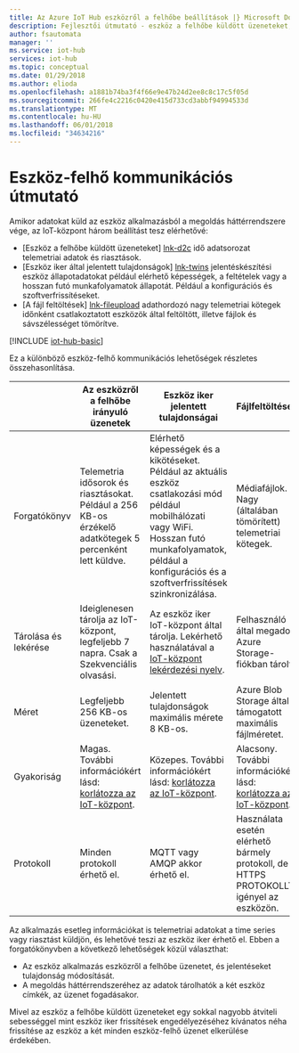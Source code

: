 ```yaml
---
title: Az Azure IoT Hub eszközről a felhőbe beállítások |} Microsoft Docs
description: Fejlesztői útmutató - eszköz a felhőbe küldött üzeneteket, jelentett tulajdonságok vagy a fájl feltöltése a felhőből eszközre kommunikációhoz használati útmutatást.
author: fsautomata
manager: ''
ms.service: iot-hub
services: iot-hub
ms.topic: conceptual
ms.date: 01/29/2018
ms.author: elioda
ms.openlocfilehash: a1881b74ba3f4f66e9e47b24d2ee8c8c17c5f05d
ms.sourcegitcommit: 266fe4c2216c0420e415d733cd3abbf94994533d
ms.translationtype: MT
ms.contentlocale: hu-HU
ms.lasthandoff: 06/01/2018
ms.locfileid: "34634216"
---
```

# <a name="device-to-cloud-communications-guidance"></a>Eszköz-felhő kommunikációs útmutató
Amikor adatokat küld az eszköz alkalmazásból a megoldás háttérrendszere vége, az IoT-központ három beállítást tesz elérhetővé:

* [Eszköz a felhőbe küldött üzeneteket] [ lnk-d2c] idő adatsorozat telemetriai adatok és riasztások.
* [Eszköz iker által jelentett tulajdonságok] [ lnk-twins] jelentéskészítési eszköz állapotadatokat például elérhető képességek, a feltételek vagy a hosszan futó munkafolyamatok állapotát. Például a konfigurációs és szoftverfrissítéseket.
* [A fájl feltöltések] [ lnk-fileupload] adathordozó nagy telemetriai kötegek időnként csatlakoztatott eszközök által feltöltött, illetve fájlok és sávszélességet tömörítve.

[!INCLUDE [iot-hub-basic](../../includes/iot-hub-basic-partial.md)]

Ez a különböző eszköz-felhő kommunikációs lehetőségek részletes összehasonlítása.

|  | Az eszközről a felhőbe irányuló üzenetek | Eszköz iker jelentett tulajdonságai | Fájlfeltöltések |
| ---- | ------- | ---------- | ---- |
| Forgatókönyv | Telemetria idősorok és riasztásokat. Például a 256 KB-os érzékelő adatkötegek 5 percenként lett küldve. | Elérhető képességek és a kikötéseket. Például az aktuális eszköz csatlakozási mód például mobilhálózati vagy WiFi. Hosszan futó munkafolyamatok, például a konfigurációs és a szoftverfrissítések szinkronizálása. | Médiafájlok. Nagy (általában tömörített) telemetriai kötegek. |
| Tárolása és lekérése | Ideiglenesen tárolja az IoT-központ, legfeljebb 7 napra. Csak a Szekvenciális olvasási. | Az eszköz iker IoT-központ által tárolja. Lekérhető használatával a [IoT-központ lekérdezési nyelv][lnk-query]. | Felhasználó által megadott Azure Storage-fiókban tárolt. |
| Méret | Legfeljebb 256 KB-os üzeneteket. | Jelentett tulajdonságok maximális mérete 8 KB-os. | Azure Blob Storage által támogatott maximális fájlméretet. |
| Gyakoriság | Magas. További információkért lásd: [korlátozza az IoT-központ][lnk-quotas]. | Közepes. További információkért lásd: [korlátozza az IoT-központ][lnk-quotas]. | Alacsony. További információkért lásd: [korlátozza az IoT-központ][lnk-quotas]. |
| Protokoll | Minden protokoll érhető el. | MQTT vagy AMQP akkor érhető el. | Használata esetén elérhető bármely protokoll, de HTTPS PROTOKOLLT igényel az eszközön. |

Az alkalmazás esetleg információkat is telemetriai adatokat a time series vagy riasztást küldjön, és lehetővé teszi az eszköz iker érhető el. Ebben a forgatókönyvben a következő lehetőségek közül választhat:

* Az eszköz alkalmazás eszközről a felhőbe üzenetet, és jelentéseket tulajdonság módosítását.
* A megoldás háttérrendszeréhez az adatok tárolhatók a két eszköz címkék, az üzenet fogadásakor.

Mivel az eszköz a felhőbe küldött üzeneteket egy sokkal nagyobb átviteli sebességgel mint eszköz iker frissítések engedélyezéséhez kívánatos néha frissítése az eszköz a két minden eszköz-felhő üzenet elkerülése érdekében.


[lnk-twins]: iot-hub-devguide-device-twins.md
[lnk-fileupload]: iot-hub-devguide-file-upload.md
[lnk-quotas]: iot-hub-devguide-quotas-throttling.md
[lnk-query]: iot-hub-devguide-query-language.md
[lnk-d2c]: iot-hub-devguide-messages-d2c.md
